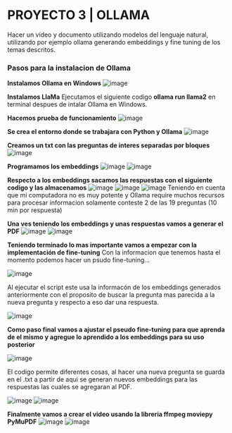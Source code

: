 # PROYECTO 3 | OLLAMA

 Hacer un vídeo y documento utilizando modelos del lenguaje natural, utilizando por ejemplo ollama generando embeddings  y fine tuning  de los temas descritos.

 ### Pasos para la instalacion de Ollama

 **Instalamos Ollama en Windows**
![image](https://github.com/user-attachments/assets/2216cce7-5b84-4e82-963c-83b92bafaaf4)

**Instalamos LlaMa**
Ejecutamos el siguiente codigo **ollama run llama2** en terminal despues de intalar Ollama en Windows. 

**Hacemos prueba de funcionamiento**
![image](https://github.com/user-attachments/assets/cebcd17f-f04f-4e3f-b8ea-3df927043c1b)

**Se crea el entorno donde se trabajara con Python y Ollama**
![image](https://github.com/user-attachments/assets/51b07b61-1fbe-4204-acd6-dd840aea9d13)

**Creamos un txt con las preguntas de interes separadas por bloques**
![image](https://github.com/user-attachments/assets/2adce508-ec4a-4efc-b10d-e0df7da9bc4f)

**Programamos los embeddings** 
![image](https://github.com/user-attachments/assets/a2e2552b-6c0b-4dfc-bd45-d568b2a06acc)
![image](https://github.com/user-attachments/assets/b9c58281-ff7e-4355-b1c9-6966083a730f)

**Respecto a los embeddings sacamos las respuestas con el siguiente codigo y las almacenamos**
![image](https://github.com/user-attachments/assets/f863ec4e-95c7-4dbc-a01d-967aac7739d8)
![image](https://github.com/user-attachments/assets/c5416c25-68cc-4d3b-909b-eac029e40540)
![image](https://github.com/user-attachments/assets/cb88a04f-9f30-4bfc-a7eb-7b8dcfe6f1b4)
Teniendo en cuenta que mi computadora no es muy potente y Ollama require muchos recursos para procesar informacion 
solamente conteste 2 de las 19 preguntas (10 min por respuesta)

**Una ves teniendo los embeddings y unas respuestas vamos a generar el PDF** 
![image](https://github.com/user-attachments/assets/e51b9be1-3ded-490b-ae1f-226d8636c39c)
![image](https://github.com/user-attachments/assets/8ac2b1c0-2055-4945-b058-e81c6a267532)

**Teniendo terminado lo mas importante vamos a empezar con la implementación de fine-tuning**
Con la informacion que tenemos hasta el momento podemos hacer un psudo fine-tuning...

![image](https://github.com/user-attachments/assets/5d6b24b2-422f-4357-87ea-5d280cc49931)

Al ejecutar el script este usa la informacón de los embeddings generados anteriormente con el proposito 
de buscar la pregunta mas parecida a la nueva pregunta y respecto a eso dar una respuesta.

![image](https://github.com/user-attachments/assets/b03ceb99-7f14-488a-a9c4-45f952f1156f)

**Como paso final vamos a ajustar el pseudo fine-tuning para que aprenda de el mismo y agregue lo aprendido a los embeddings para su uso posterior** 

![image](https://github.com/user-attachments/assets/d9920436-779a-4de2-a656-0aba46d0f7e5)

El codigo permite diferentes cosas, al hacer una nueva pregunta se guarda en el .txt a partir de aqui se generan nuevos embeddings 
para las respuestas las cuales se agregaran al PDF. 

![image](https://github.com/user-attachments/assets/cfe785c7-1618-4a57-819b-5042a6ed0672)
![image](https://github.com/user-attachments/assets/57dcebe7-f33c-4fb9-a29a-6954e22e782e)

**Finalmente vamos a crear el video usando la libreria ffmpeg moviepy PyMuPDF**
![image](https://github.com/user-attachments/assets/a07aabec-bd1d-4dcc-b273-5ec9e741e2e8)
![image](https://github.com/user-attachments/assets/8e0289fa-7210-4d5a-9871-b2e693889317)

















